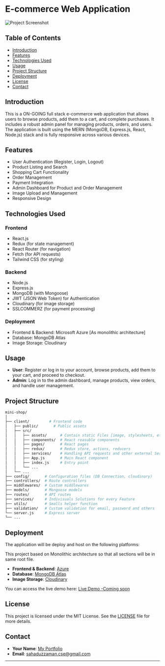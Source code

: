 # E-commerce Web Application

![Project Screenshot](https://github.com/user-attachments/assets/de6855b8-9721-4fd5-89d6-fa27f4cdbd0c)


## Table of Contents

- [Introduction](#introduction)
- [Features](#features)
- [Technologies Used](#technologies-used)
- [Usage](#usage)
- [Project Structure](#project-structure)
- [Deployment](#deployment)
- [License](#license)
- [Contact](#contact)

## Introduction

This is a ON-GOING full stack e-commerce web application that allows users to browse products, add them to a cart, and complete purchases. It includes a robust admin panel for managing products, orders, and users. The application is built using the MERN (MongoDB, Express.js, React, Node.js) stack and is fully responsive across various devices.

## Features

- User Authentication (Register, Login, Logout)
- Product Listing and Search
- Shopping Cart Functionality
- Order Management
- Payment Integration
- Admin Dashboard for Product and Order Management
- Image Upload and Management
- Responsive Design

## Technologies Used

### Frontend

- React.js
- Redux (for state management)
- React Router (for navigation)
- Fetch (for API requests)
- Tailwind CSS (for styling)

### Backend

- Node.js
- Express.js
- MongoDB (with Mongoose)
- JWT (JSON Web Token) for Authentication
- Cloudinary (for image storage)
- SSLCOMMERZ (for payment processing)

### Deployment

- Frontend & Backend: Microsoft Azure [As monolithic architecture]
- Database: MongoDB Atlas
- Image Storage: Cloudinary

## Usage

- **User**: Register or log in to your account, browse products, add them to your cart, and proceed to checkout.
- **Admin**: Log in to the admin dashboard, manage products, view orders, and handle user management.

## Project Structure

```bash
mini-shop/
│
├── client/         # Frontend code
│   ├── public/       # Public assets
│   ├── src/
│   │   ├── assets/      # Contain static Files [image, stylesheets, etc]
│   │   ├── components/  # React reasuble components
│   │   ├── pages/       # React pages
│   │   ├── redux/       # Redux store, actions, reducers
│   │   ├── services/    # Handling API requests and other external Service.
│   │   ├── App.js       # Main React component
│   │   ├── index.js     # Entry point
│   │   └── ...
│   └── ...
├── config/       # Configuration files (DB Connection, cloudinary)
├── controllers/  # Route controllers
├── middlewares/  # Custom middlewares
├── models/       # Mongoose models
├── routes/       # API routes
├── services/     # Indivisuals Solutions for every Feature
├── utils/        # Smalls helper function
├── validation/   # Custom validation for email, password and others
└── server.js     # Express server
└── ...
```

## Deployment

The application will be deploy and host on the following platforms:

This project based on Monolithic architecture so that all sections will be in same root file.
- **Frontend & Backend**: [Azure](https://azure.microsoft.com/)
- **Database**: [MongoDB Atlas](https://www.mongodb.com/cloud/atlas)
- **Image Storage**: [Cloudinary](https://cloudinary.com/)

You can access the live demo here: [Live Demo -Coming soon](#)


## License

This project is licensed under the MIT License. See the [LICENSE](LICENSE) file for more details.

## Contact

- **Your Name**: [My Portfolio](https://sahad.vercel.app/)
- **Email**: [sahaduzzaman.cse@gmail.com](sahaduzzaman.cse@gmail.com)

---
